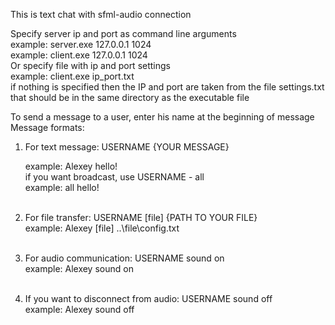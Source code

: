 This is text chat with sfml-audio connection

Specify server ip and port as command line arguments <br/>
example: server.exe 127.0.0.1 1024 <br/>
example: client.exe 127.0.0.1 1024 <br/> 
Or specify file with ip and port settings <br/>
example: client.exe ip_port.txt <br/>
if nothing is specified then the IP and port are taken from the file settings.txt that should be in the same directory as the executable file

To send a message to a user, enter his name at the beginning of message <br/>
Message formats:
1) For text message: USERNAME {YOUR MESSAGE} <br/> 
   
   example: Alexey hello! <br/>
   if you want broadcast, use USERNAME - all <br />
   example: all hello! <br/> <br/>
   
2) For file transfer: USERNAME [file] {PATH TO YOUR FILE} <br />
   example: Alexey [file] ..\file\config.txt <br/> <br/>

3) For audio communication: USERNAME sound on <br/>
   example: Alexey sound on <br/> <br/>

4) If you want to disconnect from audio: USERNAME sound off <br/>
   example: Alexey sound off
